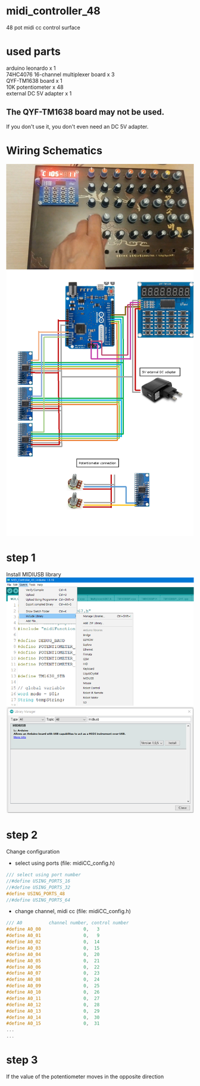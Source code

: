 # midi_controller_48
48 pot midi cc control surface  
# used parts
arduino leonardo x 1  
74HC4076 16-channel multiplexer board x 3  
QYF-TM1638 board x 1  
10K potentiometer x 48  
external DC 5V adapter x 1  

## The QYF-TM1638 board may not be used.  
If you don't use it, you don't even need an DC 5V adapter.

# Wiring Schematics
![picture](https://github.com/i2make/midi_controller_48/blob/main/midi_controller_48.jpg)
![picture](https://github.com/i2make/midi_controller_48/blob/main/midi_controller_48_small.png)

# step 1
Install MIDIUSB library
![picture](https://github.com/i2make/midi_controller_48/blob/main/manage_library.png)
![picture](https://github.com/i2make/midi_controller_48/blob/main/install_midiusb.png)

# step 2
Change configuration
- select using ports (file: midiCC_config.h)
```c++
/// select using port number
//#define USING_PORTS_16
//#define USING_PORTS_32
#define USING_PORTS_48
//#define USING_PORTS_64
```

- change channel, midi cc (file: midiCC_config.h)
```c++
/// A0          channel number, control number
#define A0_00                0,   3
#define A0_01                0,   9
#define A0_02                0,  14
#define A0_03                0,  15
#define A0_04                0,  20
#define A0_05                0,  21
#define A0_06                0,  22
#define A0_07                0,  23
#define A0_08                0,  24
#define A0_09                0,  25
#define A0_10                0,  26
#define A0_11                0,  27
#define A0_12                0,  28
#define A0_13                0,  29
#define A0_14                0,  30
#define A0_15                0,  31
...
...
```

# step 3
If the value of the potentiometer moves in the opposite direction

